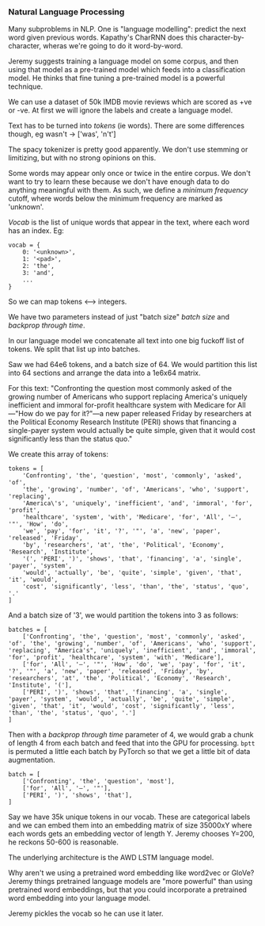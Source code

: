### Natural Language Processing

Many subproblems in NLP. One is "language modelling": predict the next word given previous words. Kapathy's CharRNN does this character-by-character, wheras we're going to do it word-by-word.

Jeremy suggests training a language model on some corpus, and then using that model as a pre-trained model which feeds into a classification model. He thinks that fine tuning a pre-trained model is a powerful technique.

We can use a dataset of 50k IMDB movie reviews which are scored as +ve or -ve. At first we will ignore the labels and create a language model.

Text has to be turned into _tokens_ (ie words). There are some differences though, eg wasn't -> ['was', 'n\'t']

The spacy tokenizer is pretty good apparently. We don't use stemming or limitizing, but with no strong opinions on this.

Some words may appear only once or twice in the entire corpus. We don't want to try to learn these because we don't have enough data to do anything meaningful with them. As such, we define a _minimum frequency_ cutoff, where words below the minimum frequency are marked as 'unknown'.

_Vocab_ is the list of unique words that appear in the text, where each word has an index. Eg:

```
vocab = {
    0: '<unknown>',
    1: '<pad>',
    2: 'the',
    3: 'and',
    ...
}
```

So we can map tokens <--> integers.

We have two parameters instead of just "batch size" _batch size_ and _backprop through time_.

In our language model we concatenate all text into one big fuckoff list of tokens. We split that list up into batches.

Saw we had 64e6 tokens, and a batch size of 64. We would partition this list into 64 sections and arrange the data into a 1e6x64 matrix.

For this text: "Confronting the question most commonly asked of the growing number of Americans who support replacing America's uniquely inefficient and immoral for-profit healthcare system with Medicare for All—"How do we pay for it?"—a new paper released Friday by researchers at the Political Economy Research Institute (PERI) shows that financing a single-payer system would actually be quite simple, given that it would cost significantly less than the status quo."

We create this array of tokens:

```
tokens = [
    'Confronting', 'the', 'question', 'most', 'commonly', 'asked', 'of',
    'the', 'growing', 'number', 'of', 'Americans', 'who', 'support', 'replacing',
    'America\'s', 'uniquely', 'inefficient', 'and', 'immoral', 'for', 'profit',
    'healthcare', 'system', 'with', 'Medicare', 'for', 'All', '—', '"', 'How', 'do',
    'we', 'pay', 'for', 'it', '?', '"', 'a', 'new', 'paper', 'released', 'Friday',
    'by', 'researchers', 'at', 'the', 'Political', 'Economy', 'Research', 'Institute',
    '(', 'PERI', ')', 'shows', 'that', 'financing', 'a', 'single', 'payer', 'system',
    'would', 'actually', 'be', 'quite', 'simple', 'given', 'that', 'it', 'would',
    'cost', 'significantly', 'less', 'than', 'the', 'status', 'quo', '.'
]
```
And a batch size of '3', we would partition the tokens into 3 as follows:

```
batches = [
    ['Confronting', 'the', 'question', 'most', 'commonly', 'asked', 'of', 'the', 'growing', 'number', 'of', 'Americans', 'who', 'support', 'replacing', "America's", 'uniquely', 'inefficient', 'and', 'immoral', 'for', 'profit', 'healthcare', 'system', 'with', 'Medicare'],
    ['for', 'All', '—', '"', 'How', 'do', 'we', 'pay', 'for', 'it', '?', '"', 'a', 'new', 'paper', 'released', 'Friday', 'by', 'researchers', 'at', 'the', 'Political', 'Economy', 'Research', 'Institute', '('],
    ['PERI', ')', 'shows', 'that', 'financing', 'a', 'single', 'payer', 'system', 'would', 'actually', 'be', 'quite', 'simple', 'given', 'that', 'it', 'would', 'cost', 'significantly', 'less', 'than', 'the', 'status', 'quo', '.']
]
```

Then with a _backprop through time_ parameter of 4, we would grab a chunk of length 4 from each batch and feed that into the GPU for processing. `bptt` is permuted a little each batch by PyTorch so that we get a little bit of data augmentation.

```
batch = [
    ['Confronting', 'the', 'question', 'most'],
    ['for', 'All', '—', '"'],
    ['PERI', ')', 'shows', 'that'],
]
```

Say we have 35k unique tokens in our vocab. These are categorical labels and we can embed them into an embedding matrix of size 35000xY where each words gets an embedding vector of length Y. Jeremy chooses Y=200, he reckons 50-600 is reasonable.

The underlying architecture is the AWD LSTM language model.

Why aren't we using a pretrained word embedding like word2vec or GloVe? Jeremy things pretrained language models are "more powerful" than using pretrained word embeddings, but that you could incorporate a pretrained word embedding into your language model.

Jeremy pickles the vocab so he can use it later.
